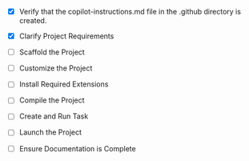 <!-- Workspace-specific custom instructions for Copilot -->

- [x] Verify that the copilot-instructions.md file in the .github directory is created.

- [x] Clarify Project Requirements
	<!-- Portfolio/landing page pessoal profissional com HTML, CSS e JavaScript responsivo -->

- [ ] Scaffold the Project
	<!-- Creating professional portfolio structure with sections for personal info, projects, skills, experience, and contact -->

- [ ] Customize the Project
	<!-- Implement responsive design and professional portfolio sections -->

- [ ] Install Required Extensions
	<!-- Install only extensions provided by get_project_setup_info -->

- [ ] Compile the Project
	<!-- Verify HTML/CSS/JS structure and resolve any issues -->

- [ ] Create and Run Task
	<!-- Setup development task for live server if needed -->

- [ ] Launch the Project
	<!-- Open portfolio in browser -->

- [ ] Ensure Documentation is Complete
	<!-- Complete README.md and clean up instructions -->